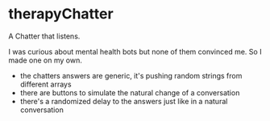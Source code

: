 # therapyChatter

A Chatter that listens.

I was curious about mental health bots but none of them convinced me.
So I made one on my own.
- the chatters answers are generic, it's pushing random strings from different arrays
- there are buttons to simulate the natural change of a conversation
- there's a randomized delay to the answers just like in a natural conversation
